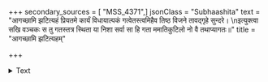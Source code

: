 +++
secondary_sources = [ "MSS_4371",]
jsonClass = "Subhaashita"
text = "आगच्छामि झटित्यहं प्रियतमे कार्यं विधायाल्पकं गत्वेतस्त्वमिहैव तिष्ठ विजने तावद्गृहे सुन्दरे।  \nइत्युक्त्वा सखि वञ्चकः स तु गतस्तत्र स्थिता या निशा सर्वा सा हि गता ममातिकुटिलो नो वै तथाप्यागतः॥"
title = "आगच्छामि झटित्यहम्"

+++

<details><summary>Text</summary>

आगच्छामि झटित्यहं प्रियतमे कार्यं विधायाल्पकं गत्वेतस्त्वमिहैव तिष्ठ विजने तावद्गृहे सुन्दरे।  
इत्युक्त्वा सखि वञ्चकः स तु गतस्तत्र स्थिता या निशा सर्वा सा हि गता ममातिकुटिलो नो वै तथाप्यागतः॥
</details>

